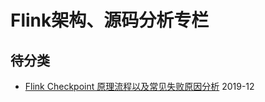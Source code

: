 # Flink架构、源码分析专栏








## 待分类
- [Flink Checkpoint 原理流程以及常见失败原因分析](https://tech.youzan.com/flink_checkpoint_mechanism/)    2019-12


